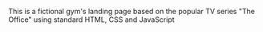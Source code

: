 This is a fictional gym's landing page based on the popular TV series "The Office" using standard HTML, CSS and JavaScript
